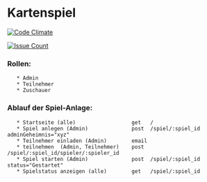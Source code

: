 Kartenspiel
===

[![Code Climate](https://img.shields.io/codeclimate/github/rasenderhase/iljig.svg)](https://codeclimate.com/github/rasenderhase/iljig)

[![Issue Count](https://codeclimate.com/github/rasenderhase/iljig/badges/issue_count.svg)](https://codeclimate.com/github/rasenderhase/iljig)

### Rollen:
       * Admin
       * Teilnehmer
       * Zuschauer

### Ablauf der Spiel-Anlage:

       * Startseite (alle)                  get   /
       * Spiel anlegen (Admin)              post  /spiel/:spiel_id adminGeheimnis="xyz"
       * Teilnehmer einladen (Admin)        email
       * teilnehmen  (Admin, Teilnehmer)    post  /spiel/:spiel_id/spieler/:spieler_id
       * Spiel starten (Admin)              post  /spiel/:spiel_id status="Gestartet"
       * Spielstatus anzeigen (alle)        get   /spiel/:spiel_id
